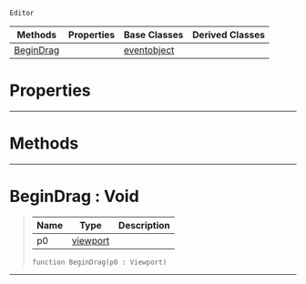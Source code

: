  `Editor`

|Methods|Properties|Base Classes|Derived Classes|
|---|---|---|---|
|[ BeginDrag](https://plasmaengine.github.io/PlasmaDocs/Plasma1/C++/code_reference/class_reference/tool.markdown#begindrag-void)| |[eventobject](https://plasmaengine.github.io/PlasmaDocs/Plasma1/C++/code_reference/class_reference/eventobject.markdown)| |


 #  Properties


---  
 #  Methods


---  
 #  BeginDrag : Void

> 
> |Name|Type|Description|
> |---|---|---|
> |p0|[viewport](https://plasmaengine.github.io/PlasmaDocs/Plasma1/C++/code_reference/class_reference/viewport.markdown)| |
> ``` lang=cpp, name=Lightning
> function BeginDrag(p0 : Viewport)
> ``` 


---  
 

 